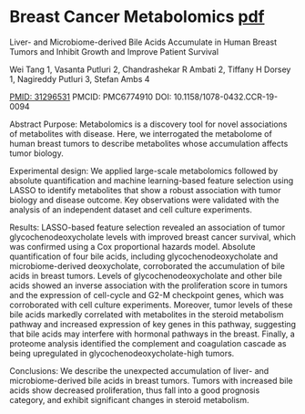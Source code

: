 # Breast Cancer Metabolomics [pdf](https://github.com/tangwei1129/metabolon/blob/main/breastcancermetabolomics.pdf)
Liver- and Microbiome-derived Bile Acids Accumulate in Human Breast Tumors and Inhibit Growth and Improve Patient Survival

Wei Tang 1, Vasanta Putluri 2, Chandrashekar R Ambati 2, Tiffany H Dorsey 1, Nagireddy Putluri 3, Stefan Ambs 4

 [PMID: 31296531](https://pubmed.ncbi.nlm.nih.gov/31296531/) PMCID: PMC6774910 DOI: 10.1158/1078-0432.CCR-19-0094

Abstract
Purpose: Metabolomics is a discovery tool for novel associations of metabolites with disease. Here, we interrogated the metabolome of human breast tumors to describe metabolites whose accumulation affects tumor biology.

Experimental design: We applied large-scale metabolomics followed by absolute quantification and machine learning-based feature selection using LASSO to identify metabolites that show a robust association with tumor biology and disease outcome. Key observations were validated with the analysis of an independent dataset and cell culture experiments.

Results: LASSO-based feature selection revealed an association of tumor glycochenodeoxycholate levels with improved breast cancer survival, which was confirmed using a Cox proportional hazards model. Absolute quantification of four bile acids, including glycochenodeoxycholate and microbiome-derived deoxycholate, corroborated the accumulation of bile acids in breast tumors. Levels of glycochenodeoxycholate and other bile acids showed an inverse association with the proliferation score in tumors and the expression of cell-cycle and G2-M checkpoint genes, which was corroborated with cell culture experiments. Moreover, tumor levels of these bile acids markedly correlated with metabolites in the steroid metabolism pathway and increased expression of key genes in this pathway, suggesting that bile acids may interfere with hormonal pathways in the breast. Finally, a proteome analysis identified the complement and coagulation cascade as being upregulated in glycochenodeoxycholate-high tumors.

Conclusions: We describe the unexpected accumulation of liver- and microbiome-derived bile acids in breast tumors. Tumors with increased bile acids show decreased proliferation, thus fall into a good prognosis category, and exhibit significant changes in steroid metabolism.
